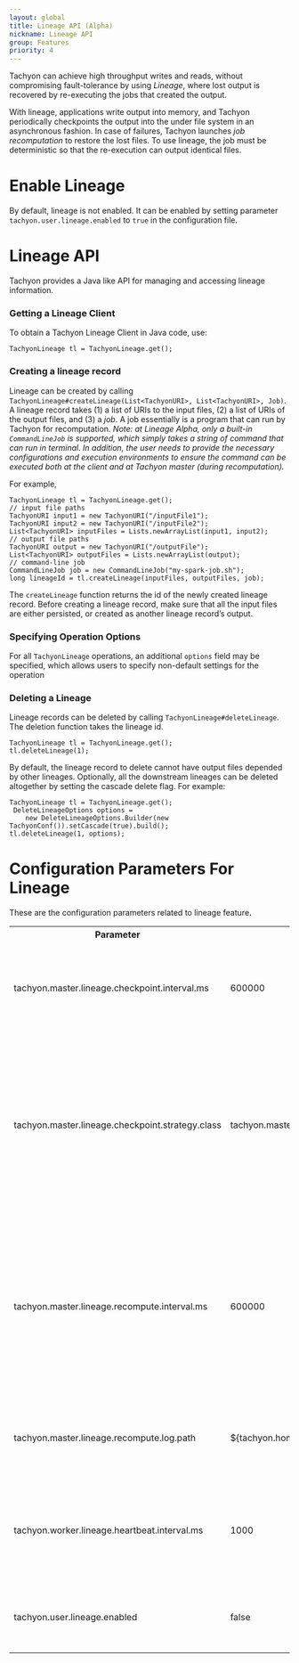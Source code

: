 ```yaml
---
layout: global
title: Lineage API (Alpha)
nickname: Lineage API
group: Features
priority: 4
---
```


Tachyon can achieve high throughput writes and reads, without compromising fault-tolerance by using *Lineage*, where lost output is recovered by re-executing the jobs that created the output. 

With lineage, applications write output into memory, and Tachyon periodically checkpoints the output into the under file system in an asynchronous fashion. In case of failures, Tachyon launches *job recomputation* to restore the lost files. To use lineage, the job must be deterministic so that the re-execution can output identical files.

# Enable Lineage

By default, lineage is not enabled. It can be enabled by setting parameter `tachyon.user.lineage.enabled` to `true` in the configuration file.

# Lineage API

Tachyon provides a Java like API for managing and accessing lineage information.

### Getting a Lineage Client

To obtain a Tachyon Lineage Client in Java code, use:

    TachyonLineage tl = TachyonLineage.get();

### Creating a lineage record

Lineage can be created by calling `TachyonLineage#createLineage(List<TachyonURI>, List<TachyonURI>, Job)`. A lineage record takes (1) a list of URIs to the input files, (2) a list of URIs of the output files, and (3) a *job*. A job essentially is a program that can run by Tachyon for recomputation. *Note: at Lineage Alpha, only a built-in `CommandLineJob` is supported, which simply takes a string of command that can run in terminal. In addition, the user needs to provide the necessary configurations and execution environments to ensure the command can be executed both at the client and at Tachyon master (during recomputation).*

For example, 

    TachyonLineage tl = TachyonLineage.get();
    // input file paths
    TachyonURI input1 = new TachyonURI("/inputFile1");
    TachyonURI input2 = new TachyonURI("/inputFile2");
    List<TachyonURI> inputFiles = Lists.newArrayList(input1, input2);
    // output file paths
    TachyonURI output = new TachyonURI("/outputFile");
    List<TachyonURI> outputFiles = Lists.newArrayList(output);
    // command-line job
    CommandLineJob job = new CommandLineJob("my-spark-job.sh");
    long lineageId = tl.createLineage(inputFiles, outputFiles, job);

The `createLineage` function returns the id of the newly created lineage record. Before creating a lineage record, make sure that all the input files are either persisted, or created as another lineage record’s output.

### Specifying Operation Options

For all `TachyonLineage` operations, an additional `options` field may be specified, which allows users to specify non-default settings for the operation

### Deleting a Lineage

Lineage records can be deleted by calling `TachyonLineage#deleteLineage`. The deletion function takes the lineage id. 
    
    TachyonLineage tl = TachyonLineage.get();
    tl.deleteLineage(1);

By default, the lineage record to delete cannot have output files depended by other lineages. Optionally, all the downstream lineages can be deleted altogether by setting the cascade delete flag. For example:

    TachyonLineage tl = TachyonLineage.get();
     DeleteLineageOptions options =
        new DeleteLineageOptions.Builder(new TachyonConf()).setCascade(true).build();
    tl.deleteLineage(1, options);

# Configuration Parameters For Lineage

These are the configuration parameters related to lineage feature.

<table class="table-striped">
<tr><th>Parameter</th><th>Default Value</th><th>Description</th></tr>
<tr>
  <td>tachyon.master.lineage.checkpoint.interval.ms</td>
  <td>600000</td>
  <td>
  The intervals between Tachyon's checkpoint scheduling. Default to every 10 minutes.
  </td>
</tr>
<tr>
  <td>tachyon.master.lineage.checkpoint.strategy.class</td>
  <td>tachyon.master.lineage.checkpoint.CheckpointLatestScheduler</td>
  <td>
  The class name of the checkpoint strategy for lineage output files. The default strategy is to checkpoint the latest completed lineage, i.e. the lineage whose output files are completed.
  </td>
</tr>
<tr>
  <td>tachyon.master.lineage.recompute.interval.ms</td>
  <td>600000</td>
  <td>
  The intervals between Tachyon's recompute execution. The executor scans the all the lost files tracked by lineage, and re-executes the corresponding jobs. Default to every 10 minutes.
  </td>
</tr>
<tr>
  <td>tachyon.master.lineage.recompute.log.path</td>
  <td>${tachyon.home}/logs/recompute.log</td>
  <td>
  The path to the log that the recompute executor redirects the job's stdout into.
  </td>
</tr>
<tr>
  <td>tachyon.worker.lineage.heartbeat.interval.ms</td>
  <td>1000</td>
  <td>
  The heartbeat intervals between the lineage worker and lineage master. Default to every second.
  </td>
</tr>
<tr>
  <td>tachyon.user.lineage.enabled</td>
  <td>false</td>
  <td>
  Flag to enable lineage feature. The feature is disabled by default 
  </td>
</tr>
</table>







